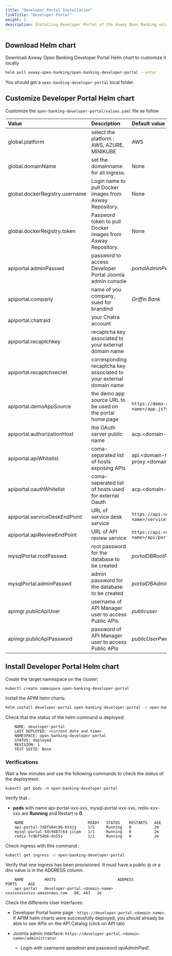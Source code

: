 ```yaml
---
title: "Developer Portal Installation"
linkTitle: "Developer Portal"
weight: 2
description: Installing Developer Portal of the Axway Open Banking solution
---
```



## Download Helm chart

Download Axway Open Banking Developer Portal Helm chart to customize it locally

```bash
helm pull axway-open-banking/open-banking-developer-portal --untar
```

You should get a `open-banking-developer-portal` local folder.

## Customize Developer Portal Helm chart

Customize the `open-banking-developer-portal/values.yaml` file as follow

| Value         | Description                           | Default value  |
|:------------- |:------------------------------------- |:-------------- |
| global.platform | select the platform : AWS, AZURE, MINIKUBE | AWS |
| global.domainName | set the domainname for all ingress. | None |
| global.dockerRegistry.username | Login name to pull Docker images from Axway Repository. | None |
| global.dockerRegistry.token | Password token to pull Docker images from Axway Repository. | None |
| apiportal.adminPasswd | password to access Developer Portal Joomla admin console | _portalAdminPwd!_ |
| apiportal.company | name of you company, sued for brandind | _Griffin Bank_ |
| apiportal.chatraid |  your Chatra account |  |
| apiportal.recaptchkey | recaptcha key associated to your external domain name |  |
| apiportal.recaptchsecret |  corresponding recaptcha key associated to your external domain name |  |
| apiportal.demoAppSource |   the demo app source URL to be used on the portal home page | `https://demo-apps.<domain-name>/app.js?version=1.1` |
| apiportal.authorizationHost |   the OAuth server public name |  acp.\<domain-name> |
| apiportal.apiWhitelist |  coma-separated list of hosts exposing APIs | api.\<domain-name>,mtls-api-proxy.\<domain-name> |
| apiportal.oauthWhitelist |  coma-separated list of hosts used for external Oauth | acp.\<domain-name> |
| apiportal.serviceDeskEndPoint | URL of service desk service  | `https://api.<domain-name>/services/v1/incident`   |
| apiportal.apiReviewEndPoint |   URL of API review service  | `https://api.<domain-name>/api/portal/v1.2/reviewapi` |
| mysqlPortal.rootPasswd | root password for the database to be created | _portalDBRootPwd!_ |
| mysqlPortal.adminPasswd  | admin password for the database to be created | _portalDBAdminPwd!_ |
| apimgr.publicApiUser | username of API Manager user to access Public APIs | _publicuser_ |
| apimgr.publicApiPassword | password of API Manager user to access Public APIs | _publicUserPwd!_ |

## Install Developer Portal Helm chart

Create the target namespace on the cluster:

```bash
kubectl create namespace open-banking-developer-portal
```

Install the APIM  helm charts:

```bash
helm install developer-portal open-banking-developer-portal -n open-banking-developer-portal
```

Check that the status of the helm command is deployed:

```
    NAME: developer-portal 
    LAST DEPLOYED: <current date and time>
    NAMESPACE: open-banking-developer-portal 
    STATUS: deployed 
    REVISION: 1 
    TEST SUITE: None
```

### Verifications

Wait a few minutes and use the following commands to check the status of the deployment.

```
kubectl get pods -n open-banking-developer-portal 
```

Verify that :

* **pods** with name api-portal-xxx-xxx, mysql-portal-xxx-xxx, redis-xxx-xxx are **Running** and Restart is **0**.

```
    NAME                            READY   STATUS    RESTARTS   AGE  
    api-portal-7d8fb64c98-bt6jg     1/1     Running   0          2m
    mysql-portal-5dc9487c64-jccpm   1/1     Running   0          2m
    redis-7c9bf54b6-dn55s           1/1     Running   0          2m
```

Check ingress with this command :

```bash
kubectl get ingress -n open-banking-developer-portal 
```

Verify that one ingress has been provisioned. It must have a public ip or a dns value is in the ADDRESS column.

```
    NAME         HOSTS                           ADDRESS                       PORTS     AGE
    api-portal   developer-portal.<domain-name>  xxxxxxxxxxxxx.amazonaws.com   80, 443   2m
```

Check the differents User Interfaces:

* Developer Portal home page  : `https://developer-portal.<domain-name>`. If APIM helm charts were successfully deployed, you should already be able to see APIs on the API Catalog (click on API tab)
* Joomla admin interface: `https://developer-portal.<domain-name>/administrator`

    * Login with username *apiadmin* and password *apiAdminPwd!*.
